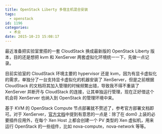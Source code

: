 ```yaml
---
title: OpenStack Liberty 多宿主机混合安装
tags:
  - openstack
id: 1196
categories:
  - 术业
date: 2015-10-23 15:08:17
---
```


最近准备把实验室里搭的一套 CloudStack 换成最新版的 OpenStack Liberty 版本，目的还是想把 kvm 和 XenServer 两套虚拟化环境统一一下，先做一点记录。

目前实验室的 CloudStack 环境主要的 hypervisor 还是 kvm，因为有显卡虚拟化的需求，单独分了一台支持显卡虚拟化的机器安装了 XenServer，但是之前根据 CloudStack 的文档将其加入管理的时候频繁出错，导致我不得不重装了 XenServer 并断开与 CloudStack 的连接，让其单独运行管理，现在正好借这个机会将 XenServer 也纳入到 OpenStack 的管理环境中来。

基于 KVM 的 OpenStack Compute 节点部署就不赘述了，参考官方部署文档即可。对于 XenServer，[官方文档](http://docs.openstack.org/liberty/config-reference/content/section_hypervisor_xen_xapi.html)中提到有意思的一点是：除了在 dom0 上装的必要插件应用外，在每个 Xen Host 上都会创建一个 PV 类型的 Xen 虚拟机，用来运行 OpenStack 的一些组件，比如 nova-compute，nova-network 等等。